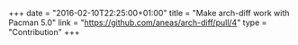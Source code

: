 +++
date = "2016-02-10T22:25:00+01:00"
title = "Make arch-diff work with Pacman 5.0"
link = "https://github.com/aneas/arch-diff/pull/4"
type = "Contribution"
+++
